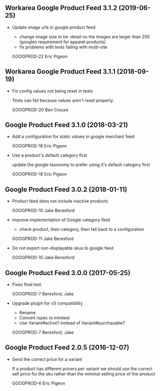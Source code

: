Workarea Google Product Feed 3.1.2 (2019-06-25)
--------------------------------------------------------------------------------

*   Update image urls in google product feed

    * change image size to be :detail so the images are larger than 250
    (googles requirement for apparel products)
    * fix problems with tests failing with multi-site

    GOOGPROD-22
    Eric Pigeon



Workarea Google Product Feed 3.1.1 (2018-09-19)
--------------------------------------------------------------------------------

*   Fix config values not being reset in tests

    Tests can fail because values aren't reset properly.

    GOOGPROD-20
    Ben Crouse



Google Product Feed 3.1.0 (2018-03-21)
--------------------------------------------------------------------------------

*   Add a configuration for static values in google merchant feed

    GOOGPROD-16
    Eric Pigeon

*   Use a product's default category first

    update the google taxonomy to prefer using it's default category first

    GOOGPROD-18
    Eric Pigeon


Google Product Feed 3.0.2 (2018-01-11)
--------------------------------------------------------------------------------

*   Product feed does not include inactive products

    GOOGPROD-10
    Jake Beresford

*   Improve implementation of Google category field

    * check product, then category, then fall back to a configuration

    GOOGPROD-11
    Jake Beresford

*   Do not export non-displayable skus to google feed

    GOOGPROD-10
    Jake Beresford


Google Product Feed 3.0.0 (2017-05-25)
--------------------------------------------------------------------------------

*   Fixes final test.

    GOOGPROD-7
    Beresford, Jake

*   Upgrade plugin for v3 compatibility

    * Rename
    * Convert rspec to minitest
    * Use Variant#active? instead of Variant#purchasable?

    GOOGPROD-7
    Beresford, Jake


Google Product Feed 2.0.5 (2016-12-07)
--------------------------------------------------------------------------------

*   Send the correct price for a variant

    If a product has different pricers per variant we should use the correct
    sell price for the sku rather than the minimal selling price of the
    product

    GOOGPROD-6
    Eric Pigeon
